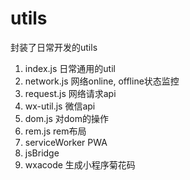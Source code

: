 # utils

封装了日常开发的utils

1. index.js 日常通用的util
2. network.js 网络online, offline状态监控
3. request.js 网络请求api
4. wx-util.js 微信api
5. dom.js 对dom的操作
6. rem.js rem布局
7. serviceWorker PWA
8. jsBridge
9. wxacode 生成小程序菊花码
